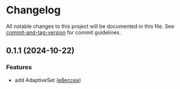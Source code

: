 # Changelog

All notable changes to this project will be documented in this file. See [commit-and-tag-version](https://github.com/absolute-version/commit-and-tag-version) for commit guidelines.

## 0.1.1 (2024-10-22)


### Features

* add AdaptiveSet ([e8eccea](https://github.com/crimx/adaptive-set/commit/e8eccea893b2f40bc9be687a2ecd1d8e1c3105ce))
